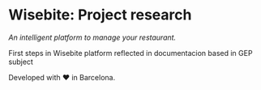 # Wisebite: Project research
*An intelligent platform to manage your restaurant.*

First steps in Wisebite platform reflected in documentacion based in GEP subject

Developed with ❤ in Barcelona.
